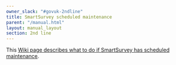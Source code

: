 ```yaml
---
owner_slack: "#govuk-2ndline"
title: SmartSurvey scheduled maintenance
parent: "/manual.html"
layout: manual_layout
section: 2nd line
---
```


This [Wiki page describes what to do if SmartSurvey has scheduled maintenance][doc].

[doc]: https://gov-uk.atlassian.net/wiki/spaces/PLOPS/pages/3155263491/SmartSurvey+has+scheduled+maintenance
